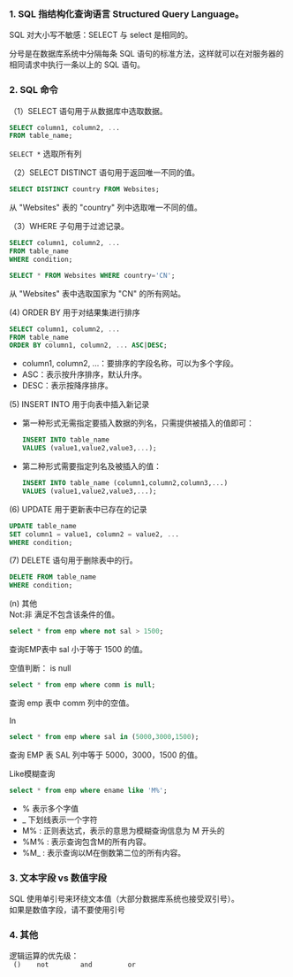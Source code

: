  ### 1. SQL 指结构化查询语言 Structured Query Language。
SQL 对大小写不敏感：SELECT 与 select 是相同的。  

分号是在数据库系统中分隔每条 SQL 语句的标准方法，这样就可以在对服务器的相同请求中执行一条以上的 SQL 语句。  

### 2. SQL 命令
（1）SELECT 语句用于从数据库中选取数据。  
```sql
SELECT column1, column2, ...
FROM table_name;
```
`SELECT *` 选取所有列  

（2）SELECT DISTINCT 语句用于返回唯一不同的值。
```sql
SELECT DISTINCT country FROM Websites;
```
从 "Websites" 表的 "country" 列中选取唯一不同的值。  

（3）WHERE 子句用于过滤记录。
```sql
SELECT column1, column2, ...
FROM table_name
WHERE condition;
```
```sql
SELECT * FROM Websites WHERE country='CN';
```
从 "Websites" 表中选取国家为 "CN" 的所有网站。  

(4) ORDER BY 用于对结果集进行排序
```sql
SELECT column1, column2, ...
FROM table_name
ORDER BY column1, column2, ... ASC|DESC;
```
- column1, column2, ...：要排序的字段名称，可以为多个字段。
- ASC：表示按升序排序，默认升序。
- DESC：表示按降序排序。    

(5) INSERT INTO 用于向表中插入新记录  
- 第一种形式无需指定要插入数据的列名，只需提供被插入的值即可：
    ```sql
    INSERT INTO table_name
    VALUES (value1,value2,value3,...);  
    ```
- 第二种形式需要指定列名及被插入的值：

    ```sql
    INSERT INTO table_name (column1,column2,column3,...)
    VALUES (value1,value2,value3,...);
    ```
(6)  UPDATE 用于更新表中已存在的记录

```sql
UPDATE table_name
SET column1 = value1, column2 = value2, ...
WHERE condition;
```
(7) DELETE 语句用于删除表中的行。
```sql
DELETE FROM table_name
WHERE condition;
```
 (n) 其他  
Not:非 满足不包含该条件的值。
```sql
select * from emp where not sal > 1500;
```  
查询EMP表中 sal 小于等于 1500 的值。  

空值判断： is null
```sql
select * from emp where comm is null;
```  
查询 emp 表中 comm 列中的空值。  

In
```sql
select * from emp where sal in (5000,3000,1500);
```
查询 EMP 表 SAL 列中等于 5000，3000，1500 的值。 


Like模糊查询
```sql
select * from emp where ename like 'M%';
```
- % 表示多个字值  
- _ 下划线表示一个字符
- M% : 正则表达式，表示的意思为模糊查询信息为 M 开头的
- %M% : 表示查询包含M的所有内容。 
- %M_ : 表示查询以M在倒数第二位的所有内容。
### 3. 文本字段 vs 数值字段  
SQL 使用单引号来环绕文本值（大部分数据库系统也接受双引号）。   
如果是数值字段，请不要使用引号
### 4. 其他
逻辑运算的优先级：  
` ()    not        and         or`
